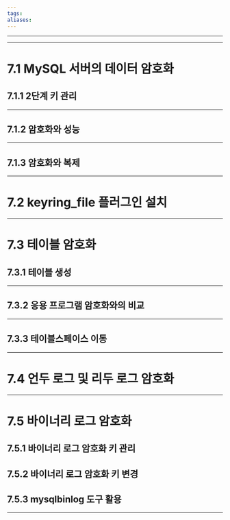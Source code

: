 ```yaml
---
tags: 
aliases:
---
```

---


---
# 7.1 MySQL 서버의 데이터 암호화


## 7.1.1 2단계 키 관리


---

## 7.1.2 암호화와 성능

---
## 7.1.3 암호화와 복제


---
# 7.2 keyring_file 플러그인 설치

---
# 7.3 테이블 암호화

## 7.3.1 테이블 생성


---
## 7.3.2 응용 프로그램 암호화와의 비교


---
## 7.3.3 테이블스페이스 이동

---
# 7.4 언두 로그 및 리두 로그 암호화

---

# 7.5 바이너리 로그 암호화

## 7.5.1 바이너리 로그 암호화 키 관리

## 7.5.2 바이너리 로그 암호화 키 변경

## 7.5.3 mysqlbinlog 도구 활용


---
